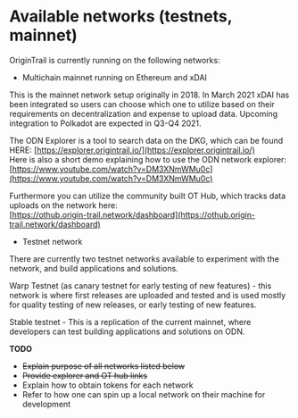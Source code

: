 # Available networks \(testnets, mainnet\)

OriginTrail is currently running on the following networks:

* Multichain mainnet running on Ethereum and xDAI

This is the mainnet network setup originally in 2018. In March 2021 xDAI has been integrated so users can choose which one to utilize based on their requirements on decentralization and expense to upload data. Upcoming integration to Polkadot are expected in Q3-Q4 2021.

The ODN Explorer is a tool to search data on the DKG, which can be found HERE: [https://explorer.origintrail.io/](https://explorer.origintrail.io/)  
Here is also a short demo explaining how to use the ODN network explorer:  
[https://www.youtube.com/watch?v=DM3XNmWMu0c](https://www.youtube.com/watch?v=DM3XNmWMu0c)

Furthermore you can utilize the community built OT Hub, which tracks data uploads on the network here:  
[https://othub.origin-trail.network/dashboard](https://othub.origin-trail.network/dashboard) 

* Testnet network

There are currently two testnet networks available to experiment with the network, and build applications and solutions.

Warp Testnet \(as canary testnet for early testing of new features\) -  this network is where first releases are uploaded and tested and is used mostly for quality testing of new releases, or early testing of new features.

Stable testnet - This is a replication of the current mainnet, where developers can test building applications and solutions on ODN.

**TODO**

* ~~Explain purpose of all networks listed below~~
* ~~Provide explorer and OT hub links~~
* Explain how to obtain tokens for each network
* Refer to how one can spin up a local network on their machine for development

